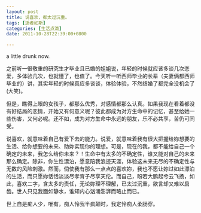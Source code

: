 ```yaml
---
layout: post
title: 说喜欢，都太过沉重。
tags: [逝者如斯]
categories: [生活点滴]
date: 2011-10-28T22:39:00+0800

---
```


a little drunk now.  

之前听一很敬重的研究生才毕业且已婚的姐姐说，年轻的时候就应该多谈几次恋爱，多体验几次，也就懂了，也值了。今天听一听西师毕业的长辈（夫妻俩都西师毕业的）讲，其实年轻的时候真应多谈谈，体验体验，不然结婚了都完全没机会了(大笑)。  

但是，瞧得上眼的女孩子，都那么优秀，对感情都那么认真。如果我现在看着都没有好结局的恋情，开始又有何意义呢？彼此都成为对方生命中的记忆，甚至给她一些伤害，又何必呢。还不如，成为对方生命中永远的朋友，乐不必共享，苦仍可同受。  

说喜欢，就意味着自己有爱下去的能力。说爱，就意味着我有很大把握给妳想要的生活、给你想要的未来、助妳实现你的理想。可是，现在的我，都不能给自己一个确定的未来，我怎么给你未来？！生命中有太多的不确定性，谁又能对自己的未来那么确定。除非，你生性漂泊，愿意陪我浪迹天涯，体验这未来无尽的不确定性与无数的风险刺激。然而，倘使我有那么一点点的喜欢妳，我也不愿让妳过如此漂泊的生活，而只愿妳恬恬淡淡尽孝育子尽享天伦。而自己，盼若大鹏起兮云飞扬，如此，喜欢二字，含太多的责任，无论妳理不理解，已太过沉重，欲言却又难以启齿。世人只见我面如静水，谁知内心汹涌澎湃而略止而已。  

世上自是痴人少，唯有，痴人怜我半疯颠时，我定怜痴人柔肠穿。